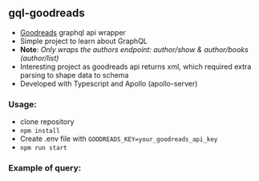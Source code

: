 ## gql-goodreads

- [Goodreads](https://www.goodreads.com/api) graphql api wrapper
- Simple project to learn about GraphQL
- **Note**: *Only wraps the authors endpoint: author/show & author/books (author/list)*
- Interesting project as goodreads api returns xml, which required extra parsing to shape data to schema
- Developed with Typescript and Apollo (apollo-server)

### Usage:

- clone repository
- `npm install`
- Create .env file with `GOODREADS_KEY=your_goodreads_api_key`
- `npm run start`

### Example of query:
